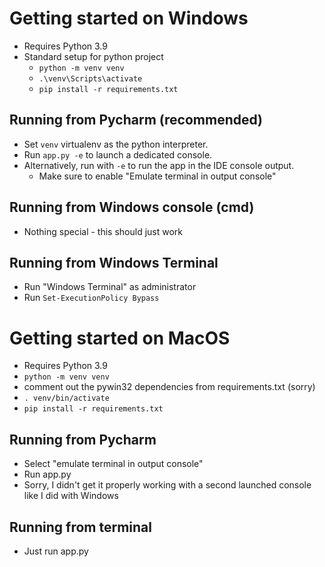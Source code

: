 # Getting started on Windows
- Requires Python 3.9
- Standard setup for python project
  - `python -m venv venv`
  - `.\venv\Scripts\activate`
  - `pip install -r requirements.txt`
  

## Running from Pycharm (recommended)
- Set `venv` virtualenv as the python interpreter.
- Run `app.py -e` to launch a dedicated console.
- Alternatively, run with `-e` to run the app in the IDE console output.
  - Make sure to enable "Emulate terminal in output console"
## Running from Windows console (cmd)
- Nothing special - this should just work
## Running from Windows Terminal
- Run "Windows Terminal" as administrator
- Run `Set-ExecutionPolicy Bypass`

# Getting started on MacOS
- Requires Python 3.9
- `python -m venv venv`
- comment out the pywin32 dependencies from requirements.txt (sorry)
- `. venv/bin/activate`
- `pip install -r requirements.txt`

## Running from Pycharm
- Select "emulate terminal in output console"
- Run app.py
- Sorry, I didn't get it properly working with a second launched console like I did with Windows

## Running from terminal
- Just run app.py
